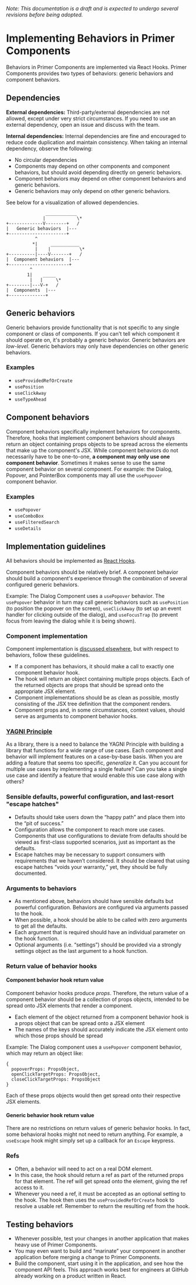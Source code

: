 *Note: This documentation is a draft and is expected to undergo several revisions before being adopted.*

# Implementing Behaviors in Primer Components

Behaviors in Primer Components are implemented via React Hooks. Primer Components provides two types of behaviors: generic behaviors and component behaviors.

## Dependencies

**External dependencies:** Third-party/external dependencies are not allowed, except under very strict circumstances. If you need to use an external dependency, open an issue and discuss with the team.

**Internal dependencies:** Internal dependencies are fine and encouraged to reduce code duplication and maintain consistency. When taking an internal dependency, observe the following:

* No circular dependencies
* Components may depend on other components and component behaviors, but should avoid depending directly on generic behaviors.
* Component behaviors may depend on other component behaviors and generic behaviors.
* Generic behaviors may only depend on other generic behaviors.

See below for a visualization of allowed dependencies.

```
               ____________
              |            \*
+-------------V--------+   /
|   Generic behaviors  |---
+----------------------+
           ^   
          *|     ___________
           |    |           \*
+----------|----V-------+   /
|  Component behaviors  |---
+-----------------------+
         ^
        1|    _____
         |   |     \*
+--------|---V-+   /
|  Components  |---
+--------------+

```

## Generic behaviors

Generic behaviors provide functionality that is not specific to any single component or class of components. If you can't tell which component it should operate on, it's probably a generic behavior. Generic behaviors are _low-level_. Generic behaviors may only have dependencies on other generic behaviors.

### Examples

* `useProvidedRefOrCreate`
* `usePosition`
* `useClickAway`
* `useTypeAhead`

## Component behaviors

Component behaviors specifically implement behaviors for components. Therefore, hooks that implement component behaviors should always return an object containing props objects to be spread across the elements that make up the component's JSX. While component behaviors do not necessarily have to be one-to-one, **a component may only use one component behavior**. Sometimes it makes sense to use the same component behavior on several component. For example: the Dialog, Popover, and PointerBox components may all use the `usePopover` component behavior.

### Examples

* `usePopover`
* `useComboBox`
* `useFilteredSearch`
* `useDetails`

## Implementation guidelines

All behaviors should be implemented as [React Hooks](https://reactjs.org/docs/hooks-intro.html).

Component behaviors should be relatively brief. A component behavior should build a component's experience through the combination of several configured generic behaviors.

Example: The Dialog Component uses a `usePopover` behavior. The `usePopover` behavior in turn may call generic behaviors such as `usePosition` (to position the popover on the screen), `useClickAway` (to set up an event handler for clicking outside of the dialog), and `useFocusTrap` (to prevent focus from leaving the dialog while it is being shown).

### Component implementation

Component implementation is [discussed elsewhere](https://github.com/primer/components/blob/main/contributor-docs/CONTRIBUTING.md#developing-components), but with respect to behaviors, follow these guidelines.

* If a component has behaviors, it should make a call to exactly one component behavior hook.
* The hook will return an object containing multiple props objects. Each of the returned objects are props that should be spread onto the appropriate JSX element.
* Component implementations should be as clean as possible, mostly consisting of the JSX tree definition that the component renders.
* Component props and, in some circumstances, context values, should serve as arguments to component behavior hooks.

### [YAGNI Principle](https://en.wikipedia.org/wiki/You_aren%27t_gonna_need_it)

As a library, there is a need to balance the YAGNI Principle with building a library that functions for a wide range of use cases. Each component and behavior will implement features on a case-by-base basis. When you are adding a feature that seems too specific, _generalize_ it. Can you account for multiple use cases by implementing a single feature? Can you take a single use case and identify a feature that would enable this use case along with others?

### Sensible defaults, powerful configuration, and last-resort "escape hatches"

* Defaults should take users down the “happy path” and place them into the “pit of success.” 
* Configuration allows the component to reach more use cases. Components that use configurations to deviate from defaults should be viewed as first-class supported scenarios, just as important as the defaults.
* Escape hatches may be necessary to support consumers with requirements that we haven’t considered. It should be cleared that using escape hatches “voids your warranty,” yet, they should be fully documented.

### Arguments to behaviors

* As mentioned above, behaviors should have sensible defaults but powerful configuration. Behaviors are configured via arguments passed to the hook.
* When possible, a hook should be able to be called with zero arguments to get all the defaults.
* Each argument that is required should have an individual parameter on the hook function.
* Optional arguments (i.e. “settings”) should be provided via a strongly settings object as the last argument to a hook function.

### Return value of behavior hooks

#### Component behavior hook return value

Component behavior hooks produce _props_. Therefore, the return value of a component behavior should be a collection of props objects, intended to be spread onto JSX elements that render a component.

* Each element of the object returned from a component behavior hook is a props object that can be spread onto a JSX element
* The names of the keys should accurately indicate the JSX element onto which those props should be spread

Example: The Dialog component uses a `usePopover` component behavior, which may return an object like:
```
{ 
  popoverProps: PropsObject,
  openClickTargetProps: PropsObject,
  closeClickTargetProps: PropsObject 
}
```

Each of these props objects would then get spread onto their respective JSX elements.

#### Generic behavior hook return value

There are no restrictions on return values of generic behavior hooks. In fact, some behavioral hooks might not need to return anything. For example, a `useEscape` hook might simply set up a callback for an `Escape` keypress.

### Refs

* Often, a behavior will need to act on a real DOM element.
* In this case, the hook should return a ref as part of the returned props for that element. The ref will get spread onto the element, giving the ref access to it.
* Whenever you need a ref, it must be accepted as an optional setting to the hook. The hook then uses the `useProvidedRefOrCreate` hook to resolve a usable ref. Remember to return the resulting ref from the hook.

## Testing behaviors

* Whenever possible, test your changes in another application that makes heavy use of Primer Components.
* You may even want to build and “marinate” your component in another application before merging a change to Primer Components.
* Build the component, start using it in the application, and see how the component API feels. This approach works best for engineers at GitHub already working on a product written in React.

